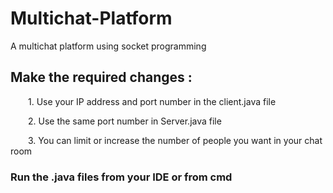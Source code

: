 # Multichat-Platform
A multichat platform using socket programming

## Make the required changes : 

&emsp;&emsp;1. Use your IP address and port number in the client.java file

&emsp;&emsp;2. Use the same port number in Server.java file

&emsp;&emsp;3. You can limit or increase the number of people you want in your chat room

### Run the .java files from your IDE or from cmd
